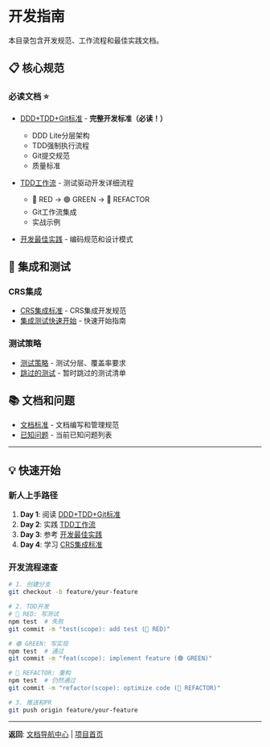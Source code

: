 # 开发指南

本目录包含开发规范、工作流程和最佳实践文档。

## 📋 核心规范

### 必读文档 ⭐

- [DDD+TDD+Git标准](./DDD_TDD_GIT_STANDARD.md) - **完整开发标准（必读！）**
  - DDD Lite分层架构
  - TDD强制执行流程
  - Git提交规范
  - 质量标准

- [TDD工作流](./TDD_GIT_WORKFLOW.md) - 测试驱动开发详细流程
  - 🔴 RED → 🟢 GREEN → 🔵 REFACTOR
  - Git工作流集成
  - 实战示例

- [开发最佳实践](./DEVELOPMENT_BEST_PRACTICES.md) - 编码规范和设计模式

## 🔧 集成和测试

### CRS集成

- [CRS集成标准](./CRS_INTEGRATION_STANDARD.md) - CRS集成开发规范
- [集成测试快速开始](./QUICK_START_INTEGRATION_TESTING.md) - 快速开始指南

### 测试策略

- [测试策略](./TESTING_STRATEGY.md) - 测试分层、覆盖率要求
- [跳过的测试](./TESTS_SKIPPED_UNIMPLEMENTED.md) - 暂时跳过的测试清单

## 📚 文档和问题

- [文档标准](./DOCUMENTATION_STANDARD.md) - 文档编写和管理规范
- [已知问题](./KNOWN_ISSUES.md) - 当前已知问题列表

---

## 💡 快速开始

### 新人上手路径

1. **Day 1**: 阅读 [DDD+TDD+Git标准](./DDD_TDD_GIT_STANDARD.md)
2. **Day 2**: 实践 [TDD工作流](./TDD_GIT_WORKFLOW.md)
3. **Day 3**: 参考 [开发最佳实践](./DEVELOPMENT_BEST_PRACTICES.md)
4. **Day 4**: 学习 [CRS集成标准](./CRS_INTEGRATION_STANDARD.md)

### 开发流程速查

```bash
# 1. 创建分支
git checkout -b feature/your-feature

# 2. TDD开发
# 🔴 RED: 写测试
npm test  # 失败
git commit -m "test(scope): add test (🔴 RED)"

# 🟢 GREEN: 写实现
npm test  # 通过
git commit -m "feat(scope): implement feature (🟢 GREEN)"

# 🔵 REFACTOR: 重构
npm test  # 仍然通过
git commit -m "refactor(scope): optimize code (🔵 REFACTOR)"

# 3. 推送和PR
git push origin feature/your-feature
```

---

**返回**: [文档导航中心](../../DOCS_INDEX.md) | [项目首页](../../README.md)
